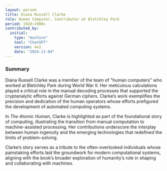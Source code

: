 ```yaml
---
layout: person
title: Diana Russell Clarke
role: Human Computer, Contributor at Bletchley Park
period: 1920–1980s
contributed_by:
  initial:
    type: "machine"
    tool: "ChatGPT"
    version: 4o1
    date: "2024-12-04"
---
```


### Summary

Diana Russell Clarke was a member of the team of "human computers" who worked at Bletchley Park during World War II. Her meticulous calculations played a critical role in the manual decoding processes that supported the cryptanalytic efforts against German ciphers. Clarke’s work exemplifies the precision and dedication of the human operators whose efforts prefigured the development of automated computing systems. 

In *The Atomic Human*, Clarke is highlighted as part of the foundational story of computing, illustrating the transition from manual computation to machine-assisted processing. Her contributions underscore the interplay between human ingenuity and the emerging technologies that redefined the limits of problem-solving.

Clarke’s story serves as a tribute to the often-overlooked individuals whose painstaking efforts laid the groundwork for modern computational systems, aligning with the book’s broader exploration of humanity’s role in shaping and collaborating with machines.
